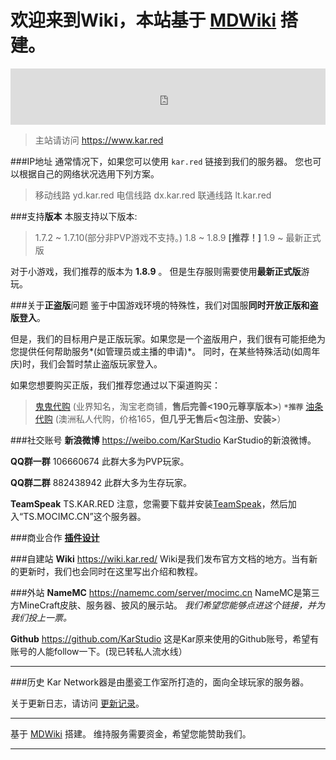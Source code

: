 欢迎来到Wiki，本站基于 [MDWiki](https://github.com/Dynalon/mdwiki/releases) 搭建。
===========
<iframe style="width:100%;height:90px;max-width:100%;border:none;display:block;margin:auto" src="https://namemc.com/server/mocimc.cn/embed" height="90"></iframe>

> 主站请访问 https://www.kar.red

###IP地址
通常情况下，如果您可以使用 `kar.red` 链接到我们的服务器。
您也可以根据自己的网络状况选用下列方案。
> 移动线路 yd.kar.red
> 电信线路 dx.kar.red
> 联通线路 lt.kar.red

###支持**版本**
本服支持以下版本:

>1.7.2 ~ 1.7.10(部分非PVP游戏不支持。)
>1.8 ~ 1.8.9 **[推荐！]**
>1.9 ~ 最新正式版

对于小游戏，我们推荐的版本为 **1.8.9** 。
但是生存服则需要使用**最新正式版**游玩。

###关于**正盗版**问题
鉴于中国游戏环境的特殊性，我们对国服**同时开放正版和盗版登入**。

但是，我们的目标用户是正版玩家。如果您是一个盗版用户，我们很有可能拒绝为您提供任何帮助服务*(如管理员或主播的申请)*。
同时，在某些特殊活动(如周年庆)时，我们会暂时禁止盗版玩家登入。

如果您想要购买正版，我们推荐您通过以下渠道购买：
> [鬼鬼代购](https://item.taobao.com/item.htm?spm=a1z10.1-c.w8872421-12487116330.26.312136560OGLbV&id=37731850329) (业界知名，淘宝老商铺，**售后完善<190元尊享版本>**) **`*推荐`**
>  <a href="mailto:youtiao@mocimc.cn">油条代购</a> (澳洲私人代购，价格165，**但几乎无售后<包注册、安装>**）

###社交账号
**新浪微博** https://weibo.com/KarStudio
KarStudio的新浪微博。

**QQ群一群** 106660674
此群大多为PVP玩家。

**QQ群二群** 882438942
此群大多为生存玩家。

**TeamSpeak** TS.KAR.RED
注意，您需要下载并安装[TeamSpeak](http://www.teamspeak.com/)，然后加入“TS.MOCIMC.CN”这个服务器。

###商业合作
[**插件设计**](py.md)

###自建站
**Wiki** https://wiki.kar.red/
Wiki是我们发布官方文档的地方。当有新的更新时，我们也会同时在这里写出介绍和教程。

###外站
**NameMC** https://namemc.com/server/mocimc.cn
NameMC是第三方MineCraft皮肤、服务器、披风的展示站。
*我们希望您能够点进这个链接，并为我们投上一票。*

**Github** https://github.com/KarStudio
这是Kar原来使用的Github账号，希望有账号的人能follow一下。(现已转私人流水线）

- - - - -
###历史
Kar Network器是由墨瓷工作室所打造的，面向全球玩家的服务器。

关于更新日志，请访问 [更新记录](updates.md)。


- - - - -

基于 [MDWiki](https://github.com/Dynalon/mdwiki/releases) 搭建。
维持服务需要资金，希望您能赞助我们。


---
